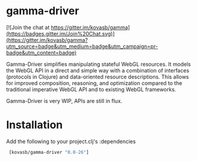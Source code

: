 # gamma-driver

[![Join the chat at https://gitter.im/kovasb/gamma](https://badges.gitter.im/Join%20Chat.svg)](https://gitter.im/kovasb/gamma?utm_source=badge&utm_medium=badge&utm_campaign=pr-badge&utm_content=badge)

Gamma-Driver simplifies manipulating stateful WebGL resources. It models the WebGL API in a direct and simple way with a combination of interfaces (protocols in Clojure) and data-oriented resource descriptions. This allows for improved composition, reasoning, and optimization compared to the traditional imperative WebGL API and to existing WebGL frameworks. 

Gamma-Driver is very WIP, APIs are still in flux.

# Installation

Add the following to your project.clj's :dependencies

```clojure
 [kovasb/gamma-driver "0.0-26"]
```


